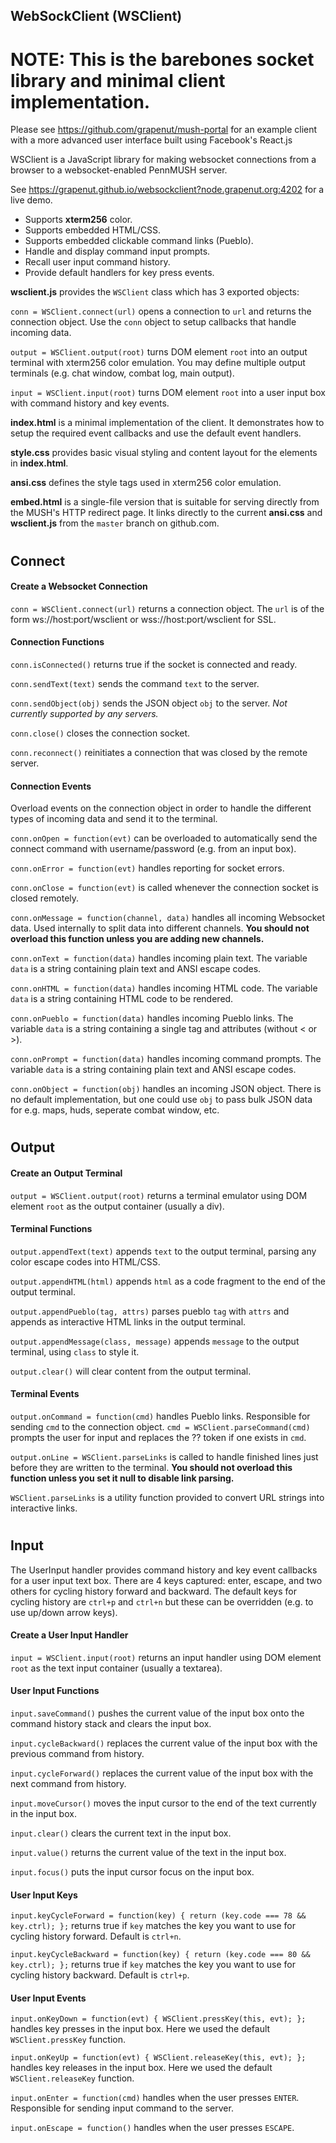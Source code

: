 ## WebSockClient (WSClient)

# NOTE: This is the barebones socket library and minimal client implementation.
Please see <https://github.com/grapenut/mush-portal> for an example client with a more advanced user interface built using Facebook's React.js

WSClient is a JavaScript library for making websocket connections from a browser to a websocket-enabled PennMUSH server.

See <https://grapenut.github.io/websockclient?node.grapenut.org:4202> for a live demo.

- Supports **xterm256** color.
- Supports embedded HTML/CSS.
- Supports embedded clickable command links (Pueblo).
- Handle and display command input prompts.
- Recall user input command history.
- Provide default handlers for key press events.

__wsclient.js__ provides the `WSClient` class which has 3 exported objects:

`conn = WSClient.connect(url)` opens a connection to `url` and returns the connection object.
Use the `conn` object to setup callbacks that handle incoming data.

`output = WSClient.output(root)` turns DOM element `root` into an output terminal with xterm256 color emulation.
You may define multiple output terminals (e.g. chat window, combat log, main output).

`input = WSClient.input(root)` turns DOM element `root` into a user input box with command history and key events.

__index.html__ is a minimal implementation of the client. It demonstrates
how to setup the required event callbacks and use the default event handlers.

__style.css__ provides basic visual styling and content layout for the elements in __index.html__.

__ansi.css__ defines the style tags used in xterm256 color emulation.

__embed.html__ is a single-file version that is suitable for serving directly from the MUSH's HTTP redirect page.
It links directly to the current __ansi.css__ and __wsclient.js__ from the `master` branch on github.com.


# 
## Connect
#### Create a Websocket Connection

`conn = WSClient.connect(url)` returns a connection object. The `url` is of the form ws://host:port/wsclient or wss://host:port/wsclient for SSL. 

#### Connection Functions

`conn.isConnected()` returns true if the socket is connected and ready.

`conn.sendText(text)` sends the command `text` to the server.

`conn.sendObject(obj)` sends the JSON object `obj` to the server. _Not currently supported by any servers._

`conn.close()` closes the connection socket.

`conn.reconnect()` reinitiates a connection that was closed by the remote server.

#### Connection Events

Overload events on the connection object in order to handle the different types of incoming data and send it to the terminal.

`conn.onOpen = function(evt)` can be overloaded to automatically send the connect command with username/password (e.g. from an input box).

`conn.onError = function(evt)` handles reporting for socket errors.

`conn.onClose = function(evt)` is called whenever the connection socket is closed remotely.

`conn.onMessage = function(channel, data)` handles all incoming Websocket data. Used internally to split data into different channels.
**__You should not overload this function unless you are adding new channels.__**

`conn.onText = function(data)` handles incoming plain text. The variable `data` is a string containing plain text and ANSI escape codes.

`conn.onHTML = function(data)` handles incoming HTML code. The variable `data` is a string containing HTML code to be rendered.

`conn.onPueblo = function(data)` handles incoming Pueblo links. The variable `data` is a string containing a single tag and attributes (without < or >).

`conn.onPrompt = function(data)` handles incoming command prompts. The variable `data` is a string containing plain text and ANSI escape codes.

`conn.onObject = function(obj)` handles an incoming JSON object. There is no default implementation, but one could use `obj` to pass bulk JSON data for e.g. maps, huds, seperate combat window, etc.


# 
## Output
#### Create an Output Terminal

`output = WSClient.output(root)` returns a terminal emulator using DOM element `root` as the output container (usually a div).

#### Terminal Functions

`output.appendText(text)` appends `text` to the output terminal, parsing any color escape codes into HTML/CSS.

`output.appendHTML(html)` appends `html` as a code fragment to the end of the output terminal.

`output.appendPueblo(tag, attrs)` parses pueblo `tag` with `attrs` and appends as interactive HTML links in the output terminal.

`output.appendMessage(class, message)` appends `message` to the output terminal, using `class` to style it.

`output.clear()` will clear content from the output terminal.

#### Terminal Events

`output.onCommand = function(cmd)` handles Pueblo links. Responsible for sending `cmd` to the connection object.
`cmd = WSClient.parseCommand(cmd)` prompts the user for input and replaces the ?? token if one exists in `cmd`.

`output.onLine = WSClient.parseLinks` is called to handle finished lines just before they are written to the terminal.
**__You should not overload this function unless you set it null to disable link parsing.__**

`WSClient.parseLinks` is a utility function provided to convert URL strings into interactive links.


# 
## Input

The UserInput handler provides command history and key event callbacks for a user input text box.
There are 4 keys captured: enter, escape, and two others for cycling history forward and backward.
The default keys for cycling history are `ctrl+p` and `ctrl+n` but these can be overridden (e.g. to use up/down arrow keys).

#### Create a User Input Handler

`input = WSClient.input(root)` returns an input handler using DOM element `root` as the text input container (usually a textarea).

#### User Input Functions

`input.saveCommand()` pushes the current value of the input box onto the command history stack and clears the input box.

`input.cycleBackward()` replaces the current value of the input box with the previous command from history.

`input.cycleForward()` replaces the current value of the input box with the next command from history.

`input.moveCursor()` moves the input cursor to the end of the text currently in the input box.

`input.clear()` clears the current text in the input box.

`input.value()` returns the current value of the text in the input box.

`input.focus()` puts the input cursor focus on the input box.

#### User Input Keys

`input.keyCycleForward = function(key) { return (key.code === 78 && key.ctrl); };` returns true if `key` matches the key you want to use for cycling history forward. Default is `ctrl+n`.

`input.keyCycleBackward = function(key) { return (key.code === 80 && key.ctrl); };` returns true if `key` matches the key you want to use for cycling history backward. Default is `ctrl+p`.

#### User Input Events

`input.onKeyDown = function(evt) { WSClient.pressKey(this, evt); };` handles key presses in the input box. Here we used the default `WSClient.pressKey` function.

`input.onKeyUp = function(evt) { WSClient.releaseKey(this, evt); };` handles key releases in the input box. Here we used the default `WSClient.releaseKey` function.

`input.onEnter = function(cmd)` handles when the user presses `ENTER`. Responsible for sending input command to the server.

`input.onEscape = function()` handles when the user presses `ESCAPE`.


